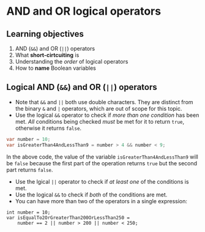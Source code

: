 # AND and OR logical operators
## Learning objectives
1. AND (`&&`) and OR (`||`) operators
2. What <b>short-cirtcuiting</b> is
3. Understanding the <em>order</em> of logical 
operators
4. How to <b>name</b> Boolean variables

## Logical AND (`&&`) and OR (`||`) operators
- Note that `&&` and `||` both use double characters. 
They are distinct from the binary `&` and `|` 
operators, which are out of scope for this topic.
- Use the logical `&&` operator to check if <em>more than 
one condition</em> has been met. <em>All</em> conditions 
being checked <em>must</em> be met for it to return 
`true`, otherwise it returns `false`.

```csharp
var number = 10;
var isGreaterThan4AndLessThan9 = number > 4 && number < 9;
```
In the above code, the value of the variable
`isGreaterThan4AndLessThan9` will be `false` because 
the first part of the operation returns `true` but 
the second part returns `false`.

- Use the lgical `||` operator to check if <em>at 
least one</em> of the conditions is met.
- Use the logical `&&` to check if <em>both</em> of the conditions 
are met.
- You can have more than two of the operators in a single 
expression:
```
int number = 10;
var isEqualTo2OrGreaterThan200OrLessThan250 = 
	number == 2 || number > 200 || number < 250;
```